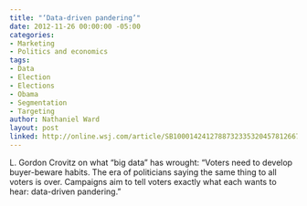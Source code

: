 ```yaml
---
title: "‘Data-driven pandering’"
date: 2012-11-26 00:00:00 -05:00
categories:
- Marketing
- Politics and economics
tags:
- Data
- Election
- Elections
- Obama
- Segmentation
- Targeting
author: Nathaniel Ward
layout: post
linked: http://online.wsj.com/article/SB10001424127887323353204578126671124151266.html
---
```


L. Gordon Crovitz on what “big data” has wrought: “Voters need to develop buyer-beware habits. The era of politicians saying the same thing to all voters is over. Campaigns aim to tell voters exactly what each wants to hear: data-driven pandering.”